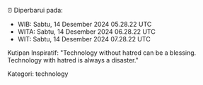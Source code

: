 ⏰ Diperbarui pada:
- WIB: Sabtu, 14 Desember 2024 05.28.22 UTC
- WITA: Sabtu, 14 Desember 2024 06.28.22 UTC
- WIT: Sabtu, 14 Desember 2024 07.28.22 UTC

Kutipan Inspiratif:
"Technology without hatred can be a blessing. Technology with hatred is always a disaster."


Kategori: technology

